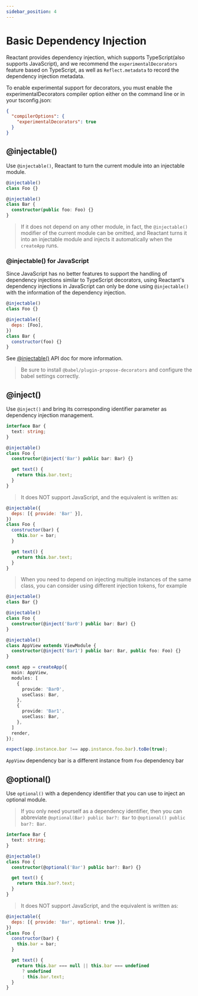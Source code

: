 ```yaml
---
sidebar_position: 4
---
```


# Basic Dependency Injection

Reactant provides dependency injection, which supports TypeScript(also supports JavaScript), and we recommend the `experimentalDecorators` feature based on TypeScript, as well as `Reflect.metadata` to record the dependency injection metadata.

To enable experimental support for decorators, you must enable the experimentalDecorators compiler option either on the command line or in your tsconfig.json:

```json
{
  "compilerOptions": {
    "experimentalDecorators": true
  }
}
```

## @injectable()

Use `@injectable()`, Reactant to turn the current module into an injectable module.

```ts
@injectable()
class Foo {}

@injectable()
class Bar {
  constructor(public foo: Foo) {}
}
```

> If it does not depend on any other module, in fact, the `@injectable()` modifier of the current module can be omitted, and Reactant turns it into an injectable module and injects it automatically when the `createApp` runs.

### @injectable() for JavaScript

Since JavaScript has no better features to support the handling of dependency injections similar to TypeScript decorators, using Reactant's dependency injections in JavaScript can only be done using `@injectable()` with the information of the dependency injection.

```js
@injectable()
class Foo {}

@injectable({
  deps: [Foo],
})
class Bar {
  constructor(foo) {}
}
```

See [@injectable()](../api/reactant-module/modules/decorators_injectable.md) API doc for more information.

> Be sure to install `@babel/plugin-propose-decorators` and configure the babel settings correctly.

## @inject()

Use `@inject()` and bring its corresponding identifier parameter as dependency injection management.

```ts
interface Bar {
  text: string;
}

@injectable()
class Foo {
  constructor(@inject('Bar') public bar: Bar) {}

  get text() {
    return this.bar.text;
  }
}
```

> It does NOT support JavaScript, and the equivalent is written as:

```js
@injectable({
  deps: [{ provide: 'Bar' }],
})
class Foo {
  constructor(bar) {
    this.bar = bar;
  }

  get text() {
    return this.bar.text;
  }
}
```

> When you need to depend on injecting multiple instances of the same class, you can consider using different injection tokens, for example

```ts
@injectable()
class Bar {}

@injectable()
class Foo {
  constructor(@inject('Bar0') public bar: Bar) {}
}

@injectable()
class AppView extends ViewModule {
  constructor(@inject('Bar1') public bar: Bar, public foo: Foo) {}
}

const app = createApp({
  main: AppView,
  modules: [
    {
      provide: 'Bar0',
      useClass: Bar,
    },
    {
      provide: 'Bar1',
      useClass: Bar,
    },
  ]
  render,
});

expect(app.instance.bar !== app.instance.foo.bar).toBe(true);
```

`AppView` dependency bar is a different instance from `Foo` dependency bar

## @optional()

Use `optional()` with a dependency identifier that you can use to inject an optional module.

> If you only need yourself as a dependency identifier, then you can abbreviate `@optional(Bar) public bar?: Bar` to `@optional() public bar?: Bar`.

```ts
interface Bar {
  text: string;
}

@injectable()
class Foo {
  constructor(@optional('Bar') public bar?: Bar) {}

  get text() {
    return this.bar?.text;
  }
}
```

> It does NOT support JavaScript, and the equivalent is written as:

```js
@injectable({
  deps: [{ provide: 'Bar', optional: true }],
})
class Foo {
  constructor(bar) {
    this.bar = bar;
  }

  get text() {
    return this.bar === null || this.bar === undefined
      ? undefined
      : this.bar.text;
  }
}
```
